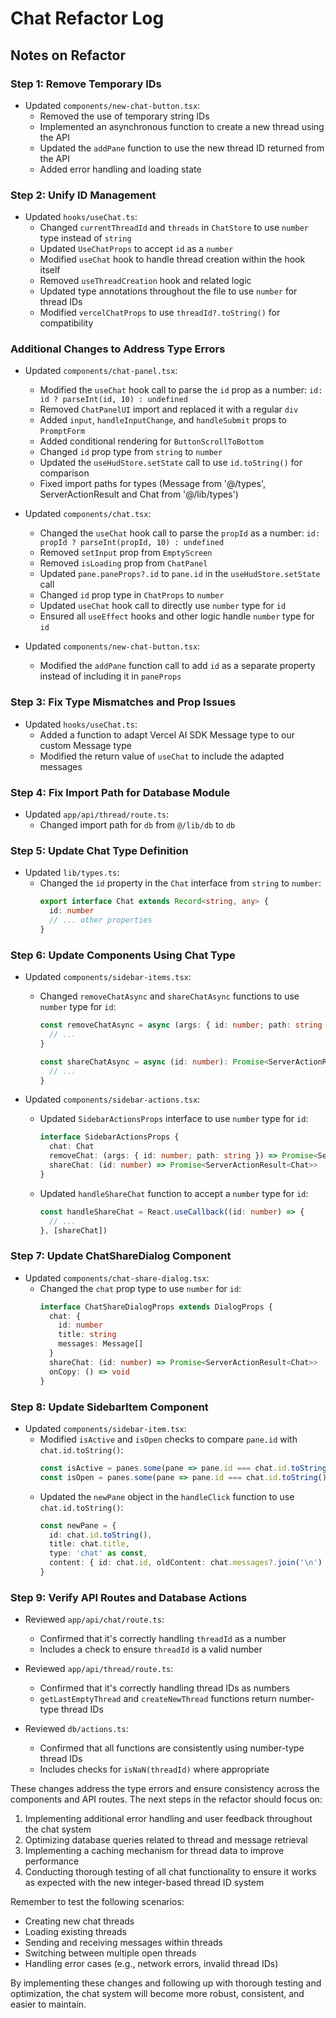 # Chat Refactor Log

## Notes on Refactor

### Step 1: Remove Temporary IDs
- Updated `components/new-chat-button.tsx`:
  - Removed the use of temporary string IDs
  - Implemented an asynchronous function to create a new thread using the API
  - Updated the `addPane` function to use the new thread ID returned from the API
  - Added error handling and loading state

### Step 2: Unify ID Management
- Updated `hooks/useChat.ts`:
  - Changed `currentThreadId` and `threads` in `ChatStore` to use `number` type instead of `string`
  - Updated `UseChatProps` to accept `id` as a `number`
  - Modified `useChat` hook to handle thread creation within the hook itself
  - Removed `useThreadCreation` hook and related logic
  - Updated type annotations throughout the file to use `number` for thread IDs
  - Modified `vercelChatProps` to use `threadId?.toString()` for compatibility

### Additional Changes to Address Type Errors
- Updated `components/chat-panel.tsx`:
  - Modified the `useChat` hook call to parse the `id` prop as a number: `id: id ? parseInt(id, 10) : undefined`
  - Removed `ChatPanelUI` import and replaced it with a regular `div`
  - Added `input`, `handleInputChange`, and `handleSubmit` props to `PromptForm`
  - Added conditional rendering for `ButtonScrollToBottom`
  - Changed `id` prop type from `string` to `number`
  - Updated the `useHudStore.setState` call to use `id.toString()` for comparison
  - Fixed import paths for types (Message from '@/types', ServerActionResult and Chat from '@/lib/types')

- Updated `components/chat.tsx`:
  - Changed the `useChat` hook call to parse the `propId` as a number: `id: propId ? parseInt(propId, 10) : undefined`
  - Removed `setInput` prop from `EmptyScreen`
  - Removed `isLoading` prop from `ChatPanel`
  - Updated `pane.paneProps?.id` to `pane.id` in the `useHudStore.setState` call
  - Changed `id` prop type in `ChatProps` to `number`
  - Updated `useChat` hook call to directly use `number` type for `id`
  - Ensured all `useEffect` hooks and other logic handle `number` type for `id`

- Updated `components/new-chat-button.tsx`:
  - Modified the `addPane` function call to add `id` as a separate property instead of including it in `paneProps`

### Step 3: Fix Type Mismatches and Prop Issues
- Updated `hooks/useChat.ts`:
  - Added a function to adapt Vercel AI SDK Message type to our custom Message type
  - Modified the return value of `useChat` to include the adapted messages

### Step 4: Fix Import Path for Database Module
- Updated `app/api/thread/route.ts`:
  - Changed import path for `db` from `@/lib/db` to `db`

### Step 5: Update Chat Type Definition
- Updated `lib/types.ts`:
  - Changed the `id` property in the `Chat` interface from `string` to `number`:
    ```typescript
    export interface Chat extends Record<string, any> {
      id: number
      // ... other properties
    }
    ```

### Step 6: Update Components Using Chat Type
- Updated `components/sidebar-items.tsx`:
  - Changed `removeChatAsync` and `shareChatAsync` functions to use `number` type for `id`:
    ```typescript
    const removeChatAsync = async (args: { id: number; path: string }): Promise<ServerActionResult<void>> => {
      // ...
    }

    const shareChatAsync = async (id: number): Promise<ServerActionResult<Chat>> => {
      // ...
    }
    ```

- Updated `components/sidebar-actions.tsx`:
  - Updated `SidebarActionsProps` interface to use `number` type for `id`:
    ```typescript
    interface SidebarActionsProps {
      chat: Chat
      removeChat: (args: { id: number; path: string }) => Promise<ServerActionResult<void>>
      shareChat: (id: number) => Promise<ServerActionResult<Chat>>
    }
    ```
  - Updated `handleShareChat` function to accept a `number` type for `id`:
    ```typescript
    const handleShareChat = React.useCallback((id: number) => {
      // ...
    }, [shareChat])
    ```

### Step 7: Update ChatShareDialog Component
- Updated `components/chat-share-dialog.tsx`:
  - Changed the `chat` prop type to use `number` for `id`:
    ```typescript
    interface ChatShareDialogProps extends DialogProps {
      chat: {
        id: number
        title: string
        messages: Message[]
      }
      shareChat: (id: number) => Promise<ServerActionResult<Chat>>
      onCopy: () => void
    }
    ```

### Step 8: Update SidebarItem Component
- Updated `components/sidebar-item.tsx`:
  - Modified `isActive` and `isOpen` checks to compare `pane.id` with `chat.id.toString()`:
    ```typescript
    const isActive = panes.some(pane => pane.id === chat.id.toString() && pane.type === 'chat' && pane.isActive)
    const isOpen = panes.some(pane => pane.id === chat.id.toString() && pane.type === 'chat')
    ```
  - Updated the `newPane` object in the `handleClick` function to use `chat.id.toString()`:
    ```typescript
    const newPane = {
      id: chat.id.toString(),
      title: chat.title,
      type: 'chat' as const,
      content: { id: chat.id, oldContent: chat.messages?.join('\n') }
    }
    ```

### Step 9: Verify API Routes and Database Actions
- Reviewed `app/api/chat/route.ts`:
  - Confirmed that it's correctly handling `threadId` as a number
  - Includes a check to ensure `threadId` is a valid number

- Reviewed `app/api/thread/route.ts`:
  - Confirmed that it's correctly handling thread IDs as numbers
  - `getLastEmptyThread` and `createNewThread` functions return number-type thread IDs

- Reviewed `db/actions.ts`:
  - Confirmed that all functions are consistently using number-type thread IDs
  - Includes checks for `isNaN(threadId)` where appropriate

These changes address the type errors and ensure consistency across the components and API routes. The next steps in the refactor should focus on:

1. Implementing additional error handling and user feedback throughout the chat system
2. Optimizing database queries related to thread and message retrieval
3. Implementing a caching mechanism for thread data to improve performance
4. Conducting thorough testing of all chat functionality to ensure it works as expected with the new integer-based thread ID system

Remember to test the following scenarios:
- Creating new chat threads
- Loading existing threads
- Sending and receiving messages within threads
- Switching between multiple open threads
- Handling error cases (e.g., network errors, invalid thread IDs)

By implementing these changes and following up with thorough testing and optimization, the chat system will become more robust, consistent, and easier to maintain.